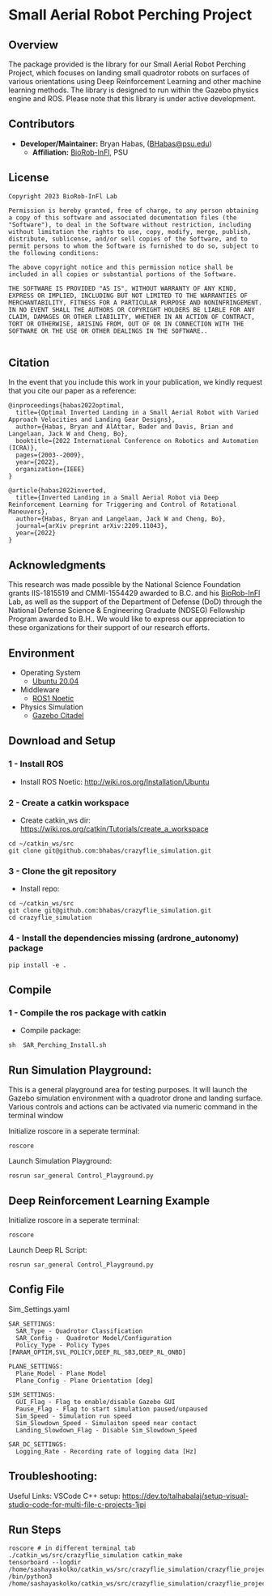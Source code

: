 # Small Aerial Robot Perching Project


Overview
------------------------
The package provided is the library for our Small Aerial Robot Perching Project, which focuses on landing small quadrotor robots on surfaces of various orientations using Deep Reinforcement Learning and other machine learning methods. The library is designed to run within the Gazebo physics engine and ROS. Please note that this library is under active development.


## Contributors

- **Developer/Maintainer:** Bryan Habas, (BHabas@psu.edu)
  - **Affiliation:** [BioRob-InFl](https://sites.psu.edu/infl/), PSU



## License
```
Copyright 2023 BioRob-InFl Lab

Permission is hereby granted, free of charge, to any person obtaining a copy of this software and associated documentation files (the "Software"), to deal in the Software without restriction, including without limitation the rights to use, copy, modify, merge, publish, distribute, sublicense, and/or sell copies of the Software, and to permit persons to whom the Software is furnished to do so, subject to the following conditions:

The above copyright notice and this permission notice shall be included in all copies or substantial portions of the Software.

THE SOFTWARE IS PROVIDED "AS IS", WITHOUT WARRANTY OF ANY KIND, EXPRESS OR IMPLIED, INCLUDING BUT NOT LIMITED TO THE WARRANTIES OF MERCHANTABILITY, FITNESS FOR A PARTICULAR PURPOSE AND NONINFRINGEMENT. IN NO EVENT SHALL THE AUTHORS OR COPYRIGHT HOLDERS BE LIABLE FOR ANY CLAIM, DAMAGES OR OTHER LIABILITY, WHETHER IN AN ACTION OF CONTRACT, TORT OR OTHERWISE, ARISING FROM, OUT OF OR IN CONNECTION WITH THE SOFTWARE OR THE USE OR OTHER DEALINGS IN THE SOFTWARE..
    
```
## Citation
In the event that you include this work in your publication, we kindly request that you cite our paper as a reference: 
```
@inproceedings{habas2022optimal,
  title={Optimal Inverted Landing in a Small Aerial Robot with Varied Approach Velocities and Landing Gear Designs},
  author={Habas, Bryan and AlAttar, Bader and Davis, Brian and Langelaan, Jack W and Cheng, Bo},
  booktitle={2022 International Conference on Robotics and Automation (ICRA)},
  pages={2003--2009},
  year={2022},
  organization={IEEE}
}

@article{habas2022inverted,
  title={Inverted Landing in a Small Aerial Robot via Deep Reinforcement Learning for Triggering and Control of Rotational Maneuvers},
  author={Habas, Bryan and Langelaan, Jack W and Cheng, Bo},
  journal={arXiv preprint arXiv:2209.11043},
  year={2022}
} 
 ```
 


 ## Acknowledgments

This research was made possible by the National Science Foundation grants IIS-1815519 and CMMI-1554429 awarded to B.C. and his [BioRob-InFl](https://sites.psu.edu/infl/) Lab, as well as the support of the Department of Defense (DoD) through the National Defense Science \& Engineering Graduate (NDSEG) Fellowship Program awarded to B.H.. We would like to express our appreciation to these organizations for their support of our research efforts.


## Environment

* Operating System
  * [Ubuntu 20.04](http://releases.ubuntu.com/focal/) 
* Middleware
  * [ROS1 Noetic](http://wiki.ros.org/Installation/Ubuntu) 
* Physics Simulation
  * [Gazebo Citadel](https://gazebosim.org/docs/latest/ros_installation) 


## Download and Setup
### 1 - Install ROS
- Install ROS Noetic: http://wiki.ros.org/Installation/Ubuntu
### 2 - Create a catkin workspace
- Create catkin_ws dir: https://wiki.ros.org/catkin/Tutorials/create_a_workspace
```
cd ~/catkin_ws/src
git clone git@github.com:bhabas/crazyflie_simulation.git
```
### 3 - Clone the git repository
- Install repo:
```
cd ~/catkin_ws/src
git clone git@github.com:bhabas/crazyflie_simulation.git
cd crazyflie_simulation
```
### 4 - Install the dependencies missing (ardrone_autonomy) package
```
pip install -e .
```

## Compile

### 1 - Compile the ros package with catkin
- Compile package:
```
sh  SAR_Perching_Install.sh
```




## Run Simulation Playground:
This is a general playground area for testing purposes. It will launch the Gazebo simulation environment with a quadrotor drone and landing surface. Various controls and actions can be activated via numeric command in the terminal window

Initialize roscore in a seperate terminal:
```
roscore
```

Launch Simulation Playground:
```
rosrun sar_general Control_Playground.py
```

## Deep Reinforcement Learning Example
Initialize roscore in a seperate terminal:
```
roscore
```

Launch Deep RL Script:
```
rosrun sar_general Control_Playground.py
```



## Config File

Sim_Settings.yaml

```
SAR_SETTINGS:
  SAR_Type - Quadrotor Classification
  SAR_Config -  Quadrotor Model/Configuration
  Policy_Type - Policy Types [PARAM_OPTIM,SVL_POLICY,DEEP_RL_SB3,DEEP_RL_ONBD]

PLANE_SETTINGS:
  Plane_Model - Plane Model
  Plane_Config - Plane Orientation [deg]

SIM_SETTINGS:
  GUI_Flag - Flag to enable/disable Gazebo GUI
  Pause_Flag - Flag to start simulation paused/unpaused
  Sim_Speed - Simulation run speed
  Sim_Slowdown_Speed - Simulaiton speed near contact
  Landing_Slowdown_Flag - Disable Sim_Slowdown_Speed

SAR_DC_SETTINGS:
  Logging_Rate - Recording rate of logging data [Hz]

```





## Troubleshooting:



Useful Links:
VSCode C++ setup: https://dev.to/talhabalaj/setup-visual-studio-code-for-multi-file-c-projects-1jpi



## Run Steps

```
roscore # in different terminal tab
./catkin_ws/src/crazyflie_simulation catkin_make
tensorboard --logdir /home/sashayaskolko/catkin_ws/src/crazyflie_simulation/crazyflie_projects/Leg_Design_Analysis/TB_Logs/CF_Gazebo
/bin/python3 /home/sashayaskolko/catkin_ws/src/crazyflie_simulation/crazyflie_projects/Leg_Design_Analysis/Policy_Training_DeepRL.py
```